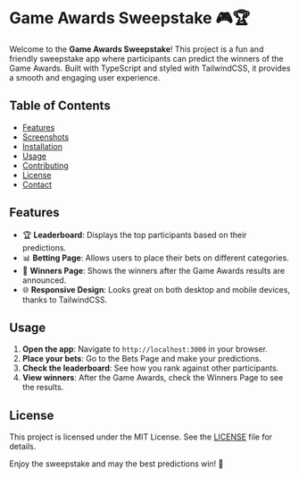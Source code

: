 # Game Awards Sweepstake 🎮🏆

Welcome to the **Game Awards Sweepstake**! This project is a fun and friendly sweepstake app where participants can predict the winners of the Game Awards. Built with TypeScript and styled with TailwindCSS, it provides a smooth and engaging user experience.

## Table of Contents
- [Features](#features)
- [Screenshots](#screenshots)
- [Installation](#installation)
- [Usage](#usage)
- [Contributing](#contributing)
- [License](#license)
- [Contact](#contact)

## Features
- 🏆 **Leaderboard**: Displays the top participants based on their predictions.
- 📊 **Betting Page**: Allows users to place their bets on different categories.
- 🎉 **Winners Page**: Shows the winners after the Game Awards results are announced.
- 🌐 **Responsive Design**: Looks great on both desktop and mobile devices, thanks to TailwindCSS.

## Usage
1. **Open the app**: Navigate to `http://localhost:3000` in your browser.
2. **Place your bets**: Go to the Bets Page and make your predictions.
3. **Check the leaderboard**: See how you rank against other participants.
4. **View winners**: After the Game Awards, check the Winners Page to see the results.

## License
This project is licensed under the MIT License. See the [LICENSE](LICENSE) file for details.

Enjoy the sweepstake and may the best predictions win! 🎉
